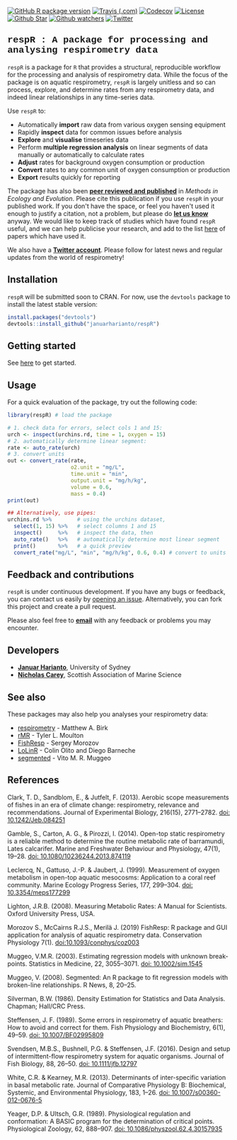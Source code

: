
[![GitHub R package version](https://img.shields.io/github/r-package/v/januarharianto/respR)](https://github.com/januarharianto/respR)
[![Travis (.com)](https://img.shields.io/travis/com/januarharianto/respR?label=Travis-CI)](https://travis-ci.org/github/januarharianto/respR)
[![Codecov](https://codecov.io/gh/januarharianto/respR/branch/master/graph/badge.svg)](https://app.codecov.io/gh/januarharianto/respR)
[![License](https://img.shields.io/badge/license-GPL--3-blue.svg)](https://www.gnu.org/licenses/gpl-3.0.en.html)
[![Github Star](https://img.shields.io/github/stars/januarharianto/respR?style=social)](https://GitHub.com/januarharianto/respR/stargazers/)
[![Github watchers](https://img.shields.io/github/watchers/januarharianto/respR?label=Watch&style=social)](https://img.shields.io/github/watchers/januarharianto/respR?style=social)
[![Twitter](https://img.shields.io/twitter/follow/respR_pkg.svg?label=Follow&style=social)](https://twitter.com/respR_pkg?ref_src=twsrc%5Etfw)


## <font style="font-family:'Courier New'">respR : A package for processing and analysing respirometry data</font> 

`respR` is a package for `R` that provides a structural, reproducible workflow for the processing and analysis of respirometry data. 
While the focus of the package is on aquatic respirometry, `respR` is largely unitless and so can process, explore, and determine rates from any respirometry data, and indeed linear relationships in any time-series data.

Use `respR` to:

- Automatically **import** raw data from various oxygen sensing equipment
- Rapidly **inspect** data for common issues before analysis
- **Explore** and **visualise** timeseries data
- Perform **multiple regression analysis** on linear segments of data manually or automatically to calculate rates
- **Adjust** rates for background oxygen consumption or production
- **Convert** rates to any common unit of oxygen consumption or production
- **Export** results quickly for reporting

The package has also been [**peer reviewed and published**](https://besjournals.onlinelibrary.wiley.com/doi/10.1111/2041-210X.13162) in *Methods in Ecology and Evolution*. Please cite this publication if you use `respR` in your published work. If you don't have the space, or feel you haven't used it enough to justify a citation, not a problem, but please do [**let us know**](mailto:nicholascarey@gmail.com) anyway. We would like to keep track of studies which have found `respR` useful, and we can help publicise your research, and add to the list [here]() of papers which have used it. 

We also have a [**Twitter account**](https://twitter.com/respR_pkg). Please follow for latest news and regular updates from the world of respirometry!

## Installation
`respR` will be submitted soon to CRAN. For now, use the `devtools` package to install the latest stable version:

```r
install.packages("devtools")
devtools::install_github("januarharianto/respR")
```

## Getting started

See [here](vignette("respR")) to get started.

## Usage

For a quick evaluation of the package, try out the following code:

```r
library(respR) # load the package

# 1. check data for errors, select cols 1 and 15:
urch <- inspect(urchins.rd, time = 1, oxygen = 15) 
# 2. automatically determine linear segment:
rate <- auto_rate(urch)
# 3. convert units
out <- convert_rate(rate, 
                    o2.unit = "mg/L", 
                    time.unit = "min", 
                    output.unit = "mg/h/kg", 
                    volume = 0.6, 
                    mass = 0.4)
print(out)

## Alternatively, use pipes:
urchins.rd %>%        # using the urchins dataset,
  select(1, 15) %>%   # select columns 1 and 15
  inspect()     %>%   # inspect the data, then
  auto_rate()   %>%   # automatically determine most linear segment
  print()       %>%   # a quick preview
  convert_rate("mg/L", "min", "mg/h/kg", 0.6, 0.4) # convert to units
```

## Feedback and contributions

`respR` is under continuous development. If you have any bugs or feedback, you can contact us easily by [opening an issue](https://github.com/januarharianto/respr/issues). Alternatively, you can fork this project and create a pull request.

Please also feel free to [**email**](mailto:nicholascarey@gmail.com) with any feedback or problems you may encounter.

## Developers

- [**Januar Harianto**](https://github.com/januarharianto), University of Sydney
- [**Nicholas Carey**](https://github.com/nicholascarey), Scottish Association of Marine Science


## See also

These packages may also help you analyses your respirometry data:

- [respirometry](https://cran.r-project.org/package=respirometry) - Matthew A. Birk
- [rMR](https://cran.r-project.org/package=rMR) - Tyler L. Moulton
- [FishResp](https://fishresp.org) - Sergey Morozov
- [LoLinR](https://github.com/colin-olito/LoLinR) - Colin Olito and Diego Barneche
- [segmented](https://cran.r-project.org/package=segmented) - Vito M. R. Muggeo


## References

Clark, T. D., Sandblom, E., & Jutfelt, F. (2013). Aerobic scope measurements of fishes in an era of climate change: respirometry, relevance and recommendations. Journal of Experimental Biology, 216(15), 2771–2782. [doi: 10.1242/Jeb.084251](https://doi.org/10.1242/Jeb.084251)

Gamble, S., Carton, A. G., & Pirozzi, I. (2014). Open-top static respirometry is a reliable method to determine the routine metabolic rate of barramundi, Lates calcarifer. Marine and Freshwater Behaviour and Physiology, 47(1), 19–28. [doi: 10.1080/10236244.2013.874119](https://doi.org/10.1080/10236244.2013.874119)

Leclercq, N., Gattuso, J.-P. & Jaubert, J. (1999). Measurement of oxygen metabolism in open-top aquatic mesocosms: Application to a coral reef community. Marine Ecology Progress Series, 177, 299–304. [doi: 10.3354/meps177299](https://doi.org/10.3354/meps177299)

Lighton, J.R.B. (2008). Measuring Metabolic Rates: A Manual for Scientists. Oxford University Press, USA.

Morozov S., McCairns R.J.S., Merilä J. (2019) FishResp: R package and GUI application for analysis of aquatic respirometry data. Conservation Physiology 7(1). [doi:10.1093/conphys/coz003](https://doi.org/10.1093/conphys/coz003)

Muggeo, V.M.R. (2003). Estimating regression models with unknown break-points. Statistics in Medicine, 22, 3055–3071. [doi: 10.1002/sim.1545](https://doi.org/10.1002/sim.1545)

Muggeo, V. (2008). Segmented: An R package to fit regression models with broken-line relationships. R News, 8, 20–25.

Silverman, B.W. (1986). Density Estimation for Statistics and Data Analysis. Chapman; Hall/CRC Press.

Steffensen, J. F. (1989). Some errors in respirometry of aquatic breathers: How to avoid and correct for them. Fish Physiology and Biochemistry, 6(1), 49–59. [doi: 10.1007/BF02995809](https://doi.org/10.1007/BF02995809)

Svendsen, M.B.S., Bushnell, P.G. & Steffensen, J.F. (2016). Design and setup of intermittent-flow respirometry system for aquatic organisms. Journal of Fish Biology, 88, 26–50. [doi: 10.1111/jfb.12797](https://doi.org/10.1111/jfb.12797)

White, C.R. & Kearney, M.R. (2013). Determinants of inter-specific variation in basal metabolic rate. Journal of Comparative Physiology B: Biochemical, Systemic, and Environmental Physiology, 183, 1–26. [doi: 10.1007/s00360-012-0676-5](https://doi.org/10.1007/s00360-012-0676-5)

Yeager, D.P. & Ultsch, G.R. (1989). Physiological regulation and conformation: A BASIC program for the determination of critical points. Physiological Zoology, 62, 888–907. [doi: 10.1086/physzool.62.4.30157935](https://doi.org/10.1086/physzool.62.4.30157935)
